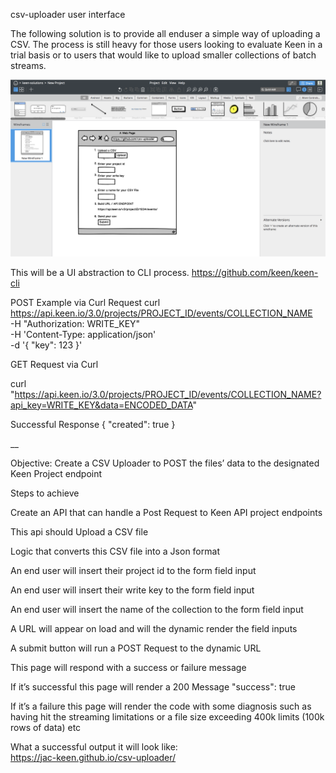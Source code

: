 csv-uploader user interface

The following solution is to provide all enduser a simple way of uploading a CSV.
The process is still heavy for those users looking to evaluate Keen in a trial basis or to users that would like to upload smaller collections of batch streams.

<img src="balsamiq-mockup.png" alt="Quote">

This will be a UI abstraction to CLI process.
https://github.com/keen/keen-cli

POST Example via Curl Request
curl https://api.keen.io/3.0/projects/PROJECT_ID/events/COLLECTION_NAME \
 -H "Authorization: WRITE_KEY" \
 -H 'Content-Type: application/json' \
 -d '{
    "key": 123
    }'

GET Request via Curl

curl "https://api.keen.io/3.0/projects/PROJECT_ID/events/COLLECTION_NAME?api_key=WRITE_KEY&data=ENCODED_DATA"

Successful Response
{
"created": true
}

__

Objective: Create a CSV Uploader to POST the files’ data to the designated Keen Project endpoint

Steps to achieve

Create an API that can handle a Post Request to Keen API project endpoints

This api should Upload a CSV file  

Logic that converts this CSV file into a Json format  

An end user will insert their project id to the form field input  

An end user will insert their write key to the form field input  

An end user will insert the name of the collection to the form field input  

A URL will appear on load and will the dynamic render the field inputs  

A submit button will run a POST Request to the dynamic URL  

This page will respond with a success or failure message  

If it’s successful this page will render a 200 Message "success": true  

If it’s a failure this page will render the code with some diagnosis such as having hit the streaming limitations or a file size exceeding 400k limits (100k rows of data) etc  

What a successful output it will look like:  
https://jac-keen.github.io/csv-uploader/
